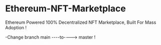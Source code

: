 # Ethereum-NFT-Marketplace
Ethereum Powered 100% Decentralized NFT Marketplace, Built For Mass Adoption !

-Change branch main ----to----> master !
